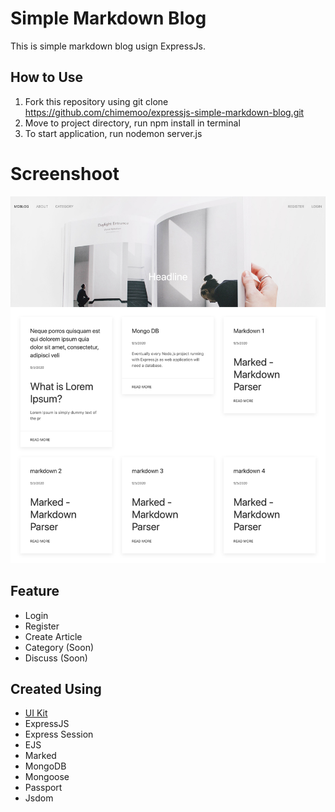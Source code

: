 # Simple Markdown Blog

This is simple markdown blog usign ExpressJs.

## How to Use
1. Fork this repository using git clone https://github.com/chimemoo/expressjs-simple-markdown-blog.git
2. Move to project directory, run npm install in terminal
3. To start application, run nodemon server.js

# Screenshoot
![t](src/MDBlog.png)

## Feature
- Login
- Register
- Create Article
- Category (Soon)
- Discuss (Soon)



## Created Using
- [UI Kit](https://getuikit.com/)
- ExpressJS
- Express Session
- EJS
- Marked
- MongoDB
- Mongoose
- Passport
- Jsdom